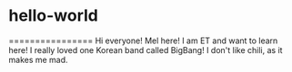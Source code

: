 # hello-world
================
Hi everyone!
Mel here! I am ET and want to learn here! 
I really loved one Korean band called BigBang! 
I don't like chili, as it makes me mad.
